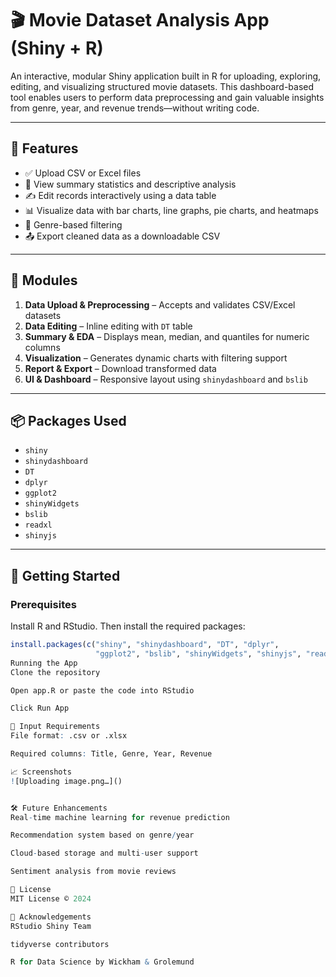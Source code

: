 # 🎬 Movie Dataset Analysis App (Shiny + R)

An interactive, modular Shiny application built in R for uploading, exploring, editing, and visualizing structured movie datasets. This dashboard-based tool enables users to perform data preprocessing and gain valuable insights from genre, year, and revenue trends—without writing code.

---

## 📌 Features

- ✅ Upload CSV or Excel files
- 🧮 View summary statistics and descriptive analysis
- ✍️ Edit records interactively using a data table
- 📊 Visualize data with bar charts, line graphs, pie charts, and heatmaps
- 🎯 Genre-based filtering
- 📤 Export cleaned data as a downloadable CSV

---

## 🧱 Modules

1. **Data Upload & Preprocessing** – Accepts and validates CSV/Excel datasets  
2. **Data Editing** – Inline editing with `DT` table  
3. **Summary & EDA** – Displays mean, median, and quantiles for numeric columns  
4. **Visualization** – Generates dynamic charts with filtering support  
5. **Report & Export** – Download transformed data  
6. **UI & Dashboard** – Responsive layout using `shinydashboard` and `bslib`

---

## 📦 Packages Used

- `shiny`  
- `shinydashboard`  
- `DT`  
- `dplyr`  
- `ggplot2`  
- `shinyWidgets`  
- `bslib`  
- `readxl`  
- `shinyjs`

---

## 🚀 Getting Started

### Prerequisites
Install R and RStudio. Then install the required packages:

```r
install.packages(c("shiny", "shinydashboard", "DT", "dplyr", 
                   "ggplot2", "bslib", "shinyWidgets", "shinyjs", "readxl"))
Running the App
Clone the repository

Open app.R or paste the code into RStudio

Click Run App

📁 Input Requirements
File format: .csv or .xlsx

Required columns: Title, Genre, Year, Revenue

📈 Screenshots
![Uploading image.png…]()


🛠 Future Enhancements
Real-time machine learning for revenue prediction

Recommendation system based on genre/year

Cloud-based storage and multi-user support

Sentiment analysis from movie reviews

📄 License
MIT License © 2024

🙌 Acknowledgements
RStudio Shiny Team

tidyverse contributors

R for Data Science by Wickham & Grolemund

